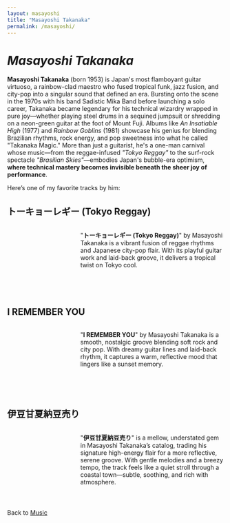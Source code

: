 ```yaml
---
layout: masayoshi
title: "Masayoshi Takanaka"
permalink: /masayoshi/
---
```


<style>
  /* Song section styling for responsive layout */
  .song-section {
    display: flex;
    align-items: flex-start;
    margin-bottom: 40px;
    gap: 20px;
  }

  .media-container {
    flex-shrink: 0;
  }

  .text-container {
    flex-grow: 1;
  }

  /* Responsive layout - stack on mobile */
  @media screen and (max-width: 768px) {
    .song-section {
      flex-direction: column;
      align-items: center;
    }

    .media-container {
      margin-bottom: 15px;
    }

    .text-container p {
      text-align: center;
    }
  }
</style>

# ***Masayoshi Takanaka***

**Masayoshi Takanaka** (born 1953) is Japan's most flamboyant guitar virtuoso, a rainbow-clad maestro who fused tropical funk, jazz fusion, and city-pop into a singular sound that defined an era. Bursting onto the scene in the 1970s with his band Sadistic Mika Band before launching a solo career, Takanaka became legendary for his technical wizardry wrapped in pure joy—whether playing steel drums in a sequined jumpsuit or shredding on a neon-green guitar at the foot of Mount Fuji. Albums like *An Insatiable High* (1977) and *Rainbow Goblins* (1981) showcase his genius for blending Brazilian rhythms, rock energy, and pop sweetness into what he called "Takanaka Magic." More than just a guitarist, he's a one-man carnival whose music—from the reggae-infused *"Tokyo Reggay"* to the surf-rock spectacle *"Brasilian Skies"*—embodies Japan's bubble-era optimism, **where technical mastery becomes invisible beneath the sheer joy of performance**.

Here’s one of my favorite tracks by him:

## トーキョーレギー (Tokyo Reggay)

<div class="song-section">
  <div class="media-container">
    <script src="https://fast.wistia.com/player.js" async></script>
    <script src="https://fast.wistia.com/embed/f0vlj55jyc.js" async type="module"></script>
    <style>wistia-player[media-id='f0vlj55jyc']:not(:defined) { background: center / contain no-repeat url('https://fast.wistia.com/embed/medias/f0vlj55jyc/swatch'); display: block; filter: blur(5px); }</style>
    <wistia-player media-id="f0vlj55jyc" aspect="1.0" style="width: 150px;height: 150px;"></wistia-player>
  </div>
  <div class="text-container">
    <p>"<strong>トーキョーレギー (Tokyo Reggay)</strong>" by Masayoshi Takanaka is a vibrant fusion of reggae rhythms and Japanese city-pop flair. With its playful guitar work and laid-back groove, it delivers a tropical twist on Tokyo cool.</p>
  </div>
</div>

## I REMEMBER YOU

<div class="song-section">
  <div class="media-container">
    <script src="https://fast.wistia.com/player.js" async></script>
    <script src="https://fast.wistia.com/embed/ih0s4i03p8.js" async type="module"></script>
    <style>wistia-player[media-id='ih0s4i03p8']:not(:defined) { background: center / contain no-repeat url('https://fast.wistia.com/embed/medias/ih0s4i03p8/swatch'); display: block; filter: blur(5px); }</style>
    <wistia-player media-id="ih0s4i03p8" aspect="1.0" style="width: 150px;height: 150px;"></wistia-player>
  </div>
  <div class="text-container">
    <p>"<strong>I REMEMBER YOU</strong>" by Masayoshi Takanaka is a smooth, nostalgic groove blending soft rock and city pop. With dreamy guitar lines and laid-back rhythm, it captures a warm, reflective mood that lingers like a sunset memory.</p>
  </div>
</div>

## 伊豆甘夏納豆売り

<div class="song-section">
  <div class="media-container">
    <script src="https://fast.wistia.com/player.js" async></script>
    <script src="https://fast.wistia.com/embed/857kzsgtun.js" async type="module"></script>
    <style>wistia-player[media-id='857kzsgtun']:not(:defined) { background: center / contain no-repeat url('https://fast.wistia.com/embed/medias/857kzsgtun/swatch'); display: block; filter: blur(5px); }</style>
    <wistia-player media-id="857kzsgtun" aspect="1.0" style="width: 150px;height: 150px;"></wistia-player>
  </div>
  <div class="text-container">
    <p>"<strong>伊豆甘夏納豆売り</strong>" is a mellow, understated gem in Masayoshi Takanaka’s catalog, trading his signature high-energy flair for a more reflective, serene groove. With gentle melodies and a breezy tempo, the track feels like a quiet stroll through a coastal town—subtle, soothing, and rich with atmosphere.</p>
  </div>
</div>

Back to [Music](/music/)